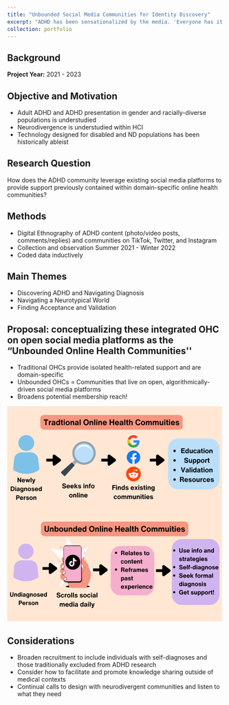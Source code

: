 ```yaml
---
title: "Unbounded Social Media Communities for Identity Discovery"
excerpt: "ADHD has been sensationalized by the media. 'Everyone has it now' and yet it remains underdiagnosed. Social media is actually providing a service to many who have gone undiagnosed their entire lives, wondering why they feel different. A different take on social media and ADHD. <br><br><img src='/images/ohcs.png'>"
collection: portfolio
---
```


## Background

**Project Year:** 2021 - 2023

## Objective and Motivation
- Adult ADHD and ADHD presentation in gender and racially-diverse populations is understudied
- Neurodivergence is understudied within HCI
- Technology designed for disabled and ND populations has been historically ableist

## Research Question
How does the ADHD community leverage existing social media platforms to provide support previously contained within domain-specific online health communities?

## Methods
- Digital Ethnography of ADHD content (photo/video posts, comments/replies) and communities on TikTok, Twitter, and Instagram
- Collection and observation Summer 2021 - Winter 2022
- Coded data inductively

## Main Themes
- Discovering ADHD and Navigating Diagnosis
- Navigating a Neurotypical World
- Finding Acceptance and Validation

## Proposal: conceptualizing these integrated OHC on open social media platforms as the “Unbounded Online Health Communities''
- Traditional OHCs provide isolated health-related support and are domain-specific
- Unbounded OHCs = Communities that live on open, algorithmically-driven social media platforms
- Broadens potential membership reach!

<img src='/images/ohcs.png'>

  ## Considerations
- Broaden recruitment to include individuals with self-diagnoses and those traditionally excluded from ADHD research
- Consider how to facilitate and promote knowledge sharing outside of medical contexts
- Continual calls to design with neurodivergent communities and listen to what they need


